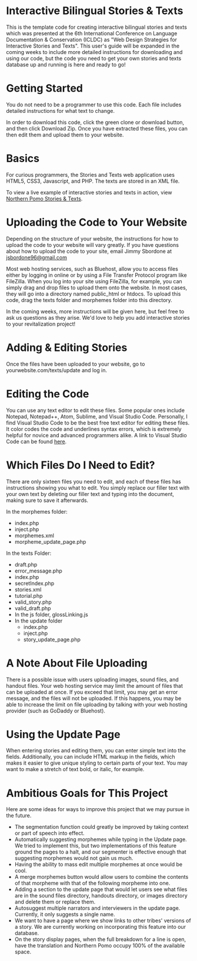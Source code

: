 # Interactive Bilingual Stories & Texts

This is the template code for creating interactive bilingual stories and texts which was presented at the 6th International Conference on Language Documentation & Conservation (ICLDC) as "Web Design Strategies for Interactive Stories and Texts". This user's guide will be expanded in the coming weeks to include more detailed instructions for downloading and using our code, but the code you need to get your own stories and texts database up and running is here and ready to go! 

# Getting Started

You do not need to be a programmer to use this code. Each file includes detailed instructions for what text to change.

In order to download this code, click the green clone or download button, and then click Download Zip. Once you have extracted these files, you can then edit them and upload them to your website.

# Basics

For curious programmers, the Stories and Texts web application uses HTML5, CSS3, Javascript, and PHP. The texts are stored in an XML file.

To view a live example of interactive stories and texts in action, view [Northern Pomo Stories & Texts](http://northernpomolanguagetools.com/texts). 

# Uploading the Code to Your Website

Depending on the structure of your website, the instructions for how to upload the code to your website will vary greatly. If you have questions about how to upload the code to your site, email Jimmy Sbordone at jsbordone96@gmail.com

Most web hosting services, such as Bluehost, allow you to access files either by logging in online or by using a File Transfer Protocol program like FileZilla. When you log into your site using FileZilla, for example, you can simply drag and drop files to upload them onto the website. In most cases, they will go into a directory named public_html or htdocs. To upload this code, drag the texts folder and morphemes folder into this directory. 

In the coming weeks, more instructions will be given here, but feel free to ask us questions as they arise. We'd love to help you add interactive stories to your revitalization project!

# Adding & Editing Stories

Once the files have been uploaded to your website, go to yourwebsite.com/texts/update and log in. 

# Editing the Code

You can use any text editor to edit these files. Some popular ones include Notepad, Notepad++, Atom, Sublime, and Visual Studio Code. Personally, I find Visual Studio Code to be the best free text editor for editing these files. It color codes the code and underlines syntax errors, which is extremely helpful for novice and advanced programmers alike. A link to Visual Studio Code can be found [here](https://code.visualstudio.com/). 

# Which Files Do I Need to Edit?

There are only sixteen files you need to edit, and each of these files has instructions showing you what to edit. You simply replace our filler text with your own text by deleting our filler text and typing into the document, making sure to save it afterwards.

In the morphemes folder:
- index.php
- inject.php
- morphemes.xml
- morpheme_update_page.php

In the texts Folder: 
- draft.php
- error_message.php
- index.php
- secretIndex.php
- stories.xml
- tutorial.php
- valid_story.php
- valid_draft.php
- In the js folder, glossLinking.js
- In the update folder
  - index.php
  - inject.php
  - story_update_page.php

# A Note About File Uploading
There is a possible issue with users uploading images, sound files, and handout files. Your web hosting service may limit the amount of files that can be uploaded at once. If you exceed that limit, you may get an error message, and the files will not be uploaded. If this happens, you may be able to increase the limit on file uploading by talking with your web hosting provider (such as GoDaddy or Bluehost). 

# Using the Update Page
When entering stories and editing them, you can enter simple text into the fields. Additionally, you can include HTML markup in the fields, which makes it easier to give unique styling to certain parts of your text. You may want to make a stretch of text bold, or italic, for example. 

# Ambitious Goals for This Project

Here are some ideas for ways to improve this project that we may pursue in the future.
- The segmentation function could greatly be improved by taking context or part of speech into effect.
- Automatically suggesting morphemes while typing in the Update page. We tried to implement this, but two implementations of this feature ground the pages to a halt, and our segmenter is effective enough that suggesting morphemes would not gain us much.
- Having the ability to mass edit multiple morphemes at once would be cool.
- A merge morphemes button would allow users to combine the contents of that morpheme with that of the following morpheme into one. 
- Adding a section to the update page that would let users see what files are in the sound files directory, handouts directory, or images directory and delete them or replace them.
- Autosuggest multiple narrators and interviewers in the update page. Currently, it only suggests a single name.
- We want to have a page where we show links to other tribes' versions of a story. We are currently working on incorporating this feature into our database.
- On the story display pages, when the full breakdown for a line is open, have the translation and Northern Pomo occupy 100% of the available space.
